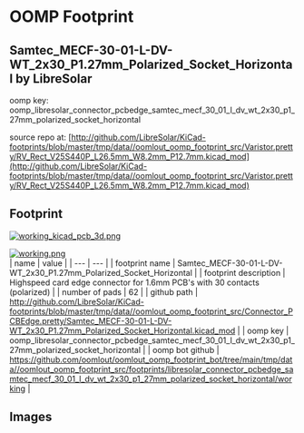 # OOMP Footprint  
## Samtec_MECF-30-01-L-DV-WT_2x30_P1.27mm_Polarized_Socket_Horizontal  by LibreSolar  
  
oomp key: oomp_libresolar_connector_pcbedge_samtec_mecf_30_01_l_dv_wt_2x30_p1_27mm_polarized_socket_horizontal  
  
source repo at: [http://github.com/LibreSolar/KiCad-footprints/blob/master/tmp/data//oomlout_oomp_footprint_src/Varistor.pretty/RV_Rect_V25S440P_L26.5mm_W8.2mm_P12.7mm.kicad_mod](http://github.com/LibreSolar/KiCad-footprints/blob/master/tmp/data//oomlout_oomp_footprint_src/Varistor.pretty/RV_Rect_V25S440P_L26.5mm_W8.2mm_P12.7mm.kicad_mod)  
## Footprint  
  
[![working_kicad_pcb_3d.png](working_kicad_pcb_3d_600.png)](working_kicad_pcb_3d.png)  
  
[![working.png](working_600.png)](working.png)  
| name | value | 
| --- | --- | 
| footprint name | Samtec_MECF-30-01-L-DV-WT_2x30_P1.27mm_Polarized_Socket_Horizontal | 
| footprint description | Highspeed card edge connector for 1.6mm PCB's with 30 contacts (polarized) | 
| number of pads | 62 | 
| github path | http://github.com/LibreSolar/KiCad-footprints/blob/master/tmp/data//oomlout_oomp_footprint_src/Connector_PCBEdge.pretty/Samtec_MECF-30-01-L-DV-WT_2x30_P1.27mm_Polarized_Socket_Horizontal.kicad_mod | 
| oomp key | oomp_libresolar_connector_pcbedge_samtec_mecf_30_01_l_dv_wt_2x30_p1_27mm_polarized_socket_horizontal | 
| oomp bot github | https://github.com/oomlout/oomlout_oomp_footprint_bot/tree/main/tmp/data//oomlout_oomp_footprint_src/footprints/libresolar_connector_pcbedge_samtec_mecf_30_01_l_dv_wt_2x30_p1_27mm_polarized_socket_horizontal/working | 
## Images  
